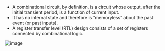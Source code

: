 * A combinational circuit, by definition, is a circuit whose output, after the initial transient period, is a function of current input.
* It has no internal state and therefore is “memoryless” about the past event (or past inputs).
* A register transfer level (RTL) design consists of a set of registers connected by combinational logic.


![image](https://user-images.githubusercontent.com/84026974/207688860-f2440f47-8aa5-4f49-8893-c76f741c0061.png)

